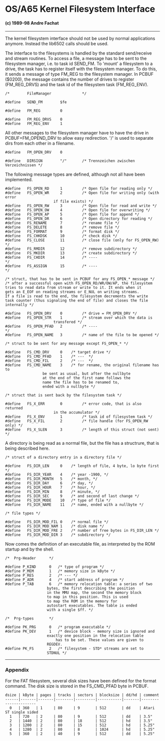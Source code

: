 #  OS/A65 Kernel Filesystem Interface
####  (c) 1989-98 Andre Fachat

* * *

The kernel filesystem interface should not be used by normal applications
anymore. Instead the lib6502 calls should be used.

The interface to the filesystems is handled by the standard send/receive
and stream routines. To access a file, a message has to be sent to the
filesystem manager, i.e. to task id SEND_FM.
To 'mount' a filesystem to a drive, the task has to register itself with
the filesystem manager. To do this, it sends a message of type FM_REG
to the filesystem manager. In PCBUF ($0200), the message contains
the number of drives to register (FM_REG_DRVS) and the task id of
the filesystem task (FM_REG_ENV).

    /*        FileManager              */

    #define   SEND_FM        $fe

    #define   FM_REG         0

    #define   FM_REG_DRVS    0
    #define   FM_REG_ENV     1

All other messages to the filesystem manager have to have the drive in
PCBUF+FM_OPEND_DRV to allow easy redirection. '/' is used to separate
dirs from each other in a filename.

    #define   FM_OPEN_DRV    0

    #define   DIRSIGN        "/"       /* Trennzeichen zwischen Verzeichnissen */

The following message types are defined, although not all have been
implemented.

    #define   FS_OPEN_RD     1         /* Open file for reading only */
    #define   FS_OPEN_WR     2         /* Open file for writing only (with error
    				      if file exists) */
    #define   FS_OPEN_RW     3         /* Open file for read and write */
    #define   FS_OPEN_OW     4         /* Open file for overwriting */
    #define   FS_OPEN_AP     5         /* Open file for append */
    #define   FS_OPEN_DR     6         /* Open directory for reading */
    #define   FS_RENAME      7         /* rename file */
    #define   FS_DELETE      8         /* remove file */
    #define   FS_FORMAT      9         /* format disk */
    #define   FS_CHKDSK      10        /* check disk */
    #define   FS_CLOSE       11        /* close file (only for FS_OPEN_RW) */
    #define   FS_RMDIR       12        /* remove subdirectory */
    #define   FS_MKDIR       13        /* create subdirectory */
    #define   FS_CHDIR       14        /* ----                                 */
    #define   FS_ASSIGN      15        /* ----                                 */

    /* struct, that has to be sent in PCBUF for any FS_OPEN_* message */
    /* after a successful open with FS_OPEN_RD/WR/OW/AP, the filesystem
    tries to read data from stream or write to it. It ends when it
    gets an E_EOF on reading streams or E_NUL on writing streams.
    If a file is read to the end, the filesystem decrements the write
    task counter (thus signaling the end of file) and closes the file
    internally */

    #define   FS_OPEN_DRV    0         /* drive = FM_OPEN_DRV */
    #define   FS_OPEN_STR    1         /* stream over which the data is
    				      transfered */
    #define   FS_OPEN_PFAD   2         /* ----                                 */
    #define   FS_OPEN_NAME   3         /* name of the file to be opened */

    /* struct to be sent for any message except FS_OPEN_* */

    #define   FS_CMD_DRV     0    /* target drive */
    #define   FS_CMD_PFAD    1    /* ---  */
    #define   FS_CMD_FIL     2    /* ---  */
    #define   FS_CMD_NAME    3    /* for rename, the original filename has to
    				 be sent as usual, but after the nullbyte
    				 at the end of the first name follows the
    				 name the file has to be renamed to,
    				 ended with a nullbyte */

    /* struct that is sent back by the filesystem task */

    #define   FS_X_ERR       0         /* error code, that is also returned
    				      in the accumulator */
    #define   FS_X_ENV       1         /* task id of filesystem task */
    #define   FS_X_FIL       2         /* file handle (for FS_OPEN_RW only) */
    #define   FS_X_SLEN      3         /* length of this struct (not sent) */

A directory is being read as a normal file, but the file has a structrure,
that is being described here.

    /* struct of a directory entry in a directory file */

    #define   FS_DIR_LEN     0    /* length of file, 4 byte, lo byte first */
    #define   FS_DIR_YEAR    4    /* year -1900, */
    #define   FS_DIR_MONTH   5    /* month, */
    #define   FS_DIR_DAY     6    /* day, */
    #define   FS_DIR_HOUR    7    /* hour, */
    #define   FS_DIR_MIN     8    /* minute, */
    #define   FS_DIR_SEC     9    /* and second of last change */
    #define   FS_DIR_MODE    10   /* type of file */
    #define   FS_DIR_NAME    11   /* name, ended with a nullbyte */

    /* file types */

    #define   FS_DIR_MOD_FIL 0    /* normal file */
    #define   FS_DIR_MOD_NAM 1    /* disk name */
    #define   FS_DIR_MOD_FRE 2    /* number of free bytes in FS_DIR_LEN */
    #define   FS_DIR_MOD_DIR 3    /* subdirectory */

Now comes the definition of an executable file, as interpreted by the ROM
startup and by the shell.

    /*	Prg-Header		*/

    #define	P_KIND		0	/* type of program */
    #define	P_MEM		1	/* memory size in kByte */
    #define	P_RES		2	/* --- */
    #define	P_ADR		4	/* start address of program */
    #define	P_TAB		6	/* memory relocation table: a series of two
    				   bytes, the first describing the position
    				   in the MMU map, the second the memory block
    				   to map in this position. This is used
    				   to map the ROM in the memory for
    				   autostart executables. The table is ended
    				   with a single $ff. */

    /*	Prg-types 		*/

    #define	PK_PRG		0	/* program executable */
    #define	PK_DEV		1	/* device block - memory size is ignored and
    				   exactly one position in the relocation table
    			    	   has to be set. These values are given to
    				   REGDEV.
    #define	PK_FS		2	/* filesystem - STD* streams are set to
    				   STDNUL */
--------
### Appendix

For the FAT filesystem, several disk sizes have been defined for the
format command. The disk size is stored in the FS_CMD_PFAD byte in PCBUF.

    dsize | kByte | pages | tracks | sectors | blocksize | dd/hd | comment
    ------|-------|-------|--------|---------|-----------|-------|----------------------
      0   | 360   | 1     | 80     | 9       | 512       | dd    | Atari ST single sided
      1   | 720   | 2     | 80     | 9       | 512       | dd    | 3.5"
      2   | 1440  | 2     | 80     | 18      | 512       | hd    | 3.5"
      3   | 1200  | 2     | 80     | 15      | 512       | hd    | 5.25"
      4   | 1280  | 2     | 80     | 8       | 1024      | hd    | 5.25"
      5   | 360   | 2     | 40     | 9       | 512       | dd    | 5.25"
